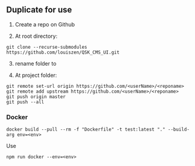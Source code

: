 ## Duplicate for use

1. Create a repo <reponame> on Github

2. At root directory:
```
git clone --recurse-submodules https://github.com/louiszen/QSK_CMS_UI.git

```

3. rename folder to <reponame>

4. At project folder:
```
git remote set-url origin https://github.com/<userName>/<reponame>
git remote add upstream https://github.com/<userName>/<reponame>
git push origin master
git push --all
```

### Docker
```
docker build --pull --rm -f "Dockerfile" -t test:latest "." --build-arg env=<env>
```

Use 
```
npm run docker --env=<env>
```